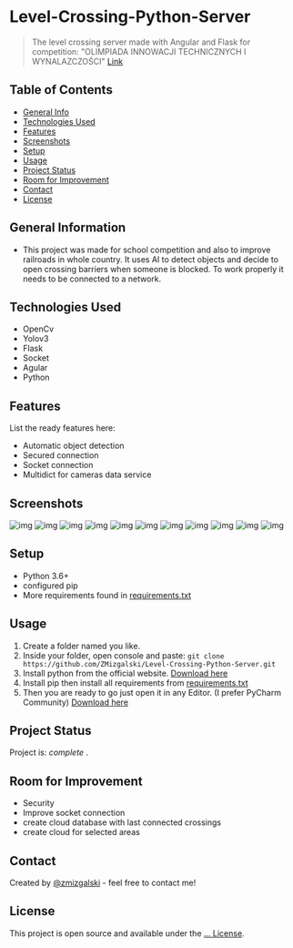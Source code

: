 # Level-Crossing-Python-Server
> The level crossing server made with Angular and Flask for competition: "OLIMPIADA INNOWACJI TECHNICZNYCH I WYNALAZCZOŚCI" [Link](https://www.pzswir.pl/olimpiada)

## Table of Contents
* [General Info](#general-information)
* [Technologies Used](#technologies-used)
* [Features](#features)
* [Screenshots](#screenshots)
* [Setup](#setup)
* [Usage](#usage)
* [Project Status](#project-status)
* [Room for Improvement](#room-for-improvement)
* [Contact](#contact)
* [License](#license)

## General Information
- This project was made for school competition and also to improve railroads in whole country. It uses AI to detect objects and decide to open crossing barriers when someone is blocked. To work properly it needs to be connected to a network.

## Technologies Used
- OpenCv
- Yolov3
- Flask
- Socket
- Agular
- Python

## Features
List the ready features here:
- Automatic object detection
- Secured connection
- Socket connection
- Multidict for cameras data service

## Screenshots
![img](https://github.com/ZMizgalski/Level-Crossing-Python-Server/blob/master/imgs/logo.png)
![img](https://github.com/ZMizgalski/Level-Crossing-Python-Server/blob/master/imgs/1.png)
![img](https://github.com/ZMizgalski/Level-Crossing-Python-Server/blob/master/imgs/2.png)
![img](https://github.com/ZMizgalski/Level-Crossing-Python-Server/blob/master/imgs/3.png)
![img](https://github.com/ZMizgalski/Level-Crossing-Python-Server/blob/master/imgs/4.png)
![img](https://github.com/ZMizgalski/Level-Crossing-Python-Server/blob/master/imgs/5.png)
![img](https://github.com/ZMizgalski/Level-Crossing-Python-Server/blob/master/imgs/6.png)
![img](https://github.com/ZMizgalski/Level-Crossing-Python-Server/blob/master/imgs/7.png)
![img](https://github.com/ZMizgalski/Level-Crossing-Python-Server/blob/master/imgs/8.png)
![img](https://github.com/ZMizgalski/Level-Crossing-Python-Server/blob/master/imgs/9.png)
![img](https://github.com/ZMizgalski/Level-Crossing-Python-Server/blob/master/imgs/10.png)

## Setup
- Python 3.6+
- configured pip
- More requirements found in [requirements.txt](https://github.com/ZMizgalski/Level-Crossing-Python-Server/blob/master/requirements.txt)

## Usage
1. Create a folder named you like.
2. Inside your folder, open console and paste: `git clone https://github.com/ZMizgalski/Level-Crossing-Python-Server.git`
3. Install python from the official website. [Download here](https://www.python.org/downloads/)
4. Install pip then install all requirements from [requirements.txt](https://github.com/ZMizgalski/Level-Crossing-Python-Server/blob/master/requirements.txt)
5. Then you are ready to go just open it in any Editor. (I prefer PyCharm Community) [Download here](https://www.jetbrains.com/pycharm/)

## Project Status
Project is:  _complete_ .

## Room for Improvement
- Security
- Improve socket connection
- create cloud database with last connected crossings
- create cloud for selected areas

## Contact
Created by [@zmizgalski](https://zmizgalski.github.io/) - feel free to contact me!

## License
This project is open source and available under the [... License](https://github.com/ZMizgalski/Level-Crossing-Python-Server/blob/master/LICENSE).
